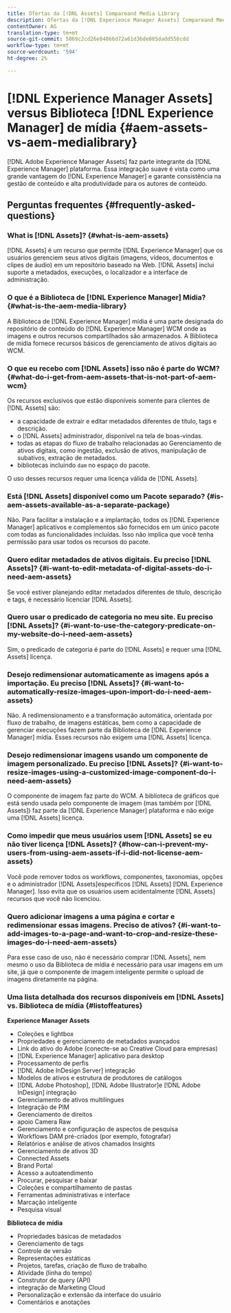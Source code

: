 ```yaml
---
title: Ofertas da [!DNL Assets] Compareand Media Library
description: Ofertas da [!DNL Experience Manager Assets] Compareand Media Library e conheça as diferenças.
contentOwner: AG
translation-type: tm+mt
source-git-commit: 5069c2cd26e84866d72a61d36de085dadd556cdd
workflow-type: tm+mt
source-wordcount: '594'
ht-degree: 2%

---
```



# [!DNL Experience Manager Assets] versus Biblioteca [!DNL Experience Manager] de mídia {#aem-assets-vs-aem-medialibrary}

[!DNL Adobe Experience Manager Assets] faz parte integrante da [!DNL Experience Manager] plataforma. Essa integração suave é vista como uma grande vantagem do [!DNL Experience Manager] e garante consistência na gestão de conteúdo e alta produtividade para os autores de conteúdo.

## Perguntas frequentes {#frequently-asked-questions}

### What is [!DNL Assets]? {#what-is-aem-assets}

[!DNL Assets] é um recurso que permite [!DNL Experience Manager] que os usuários gerenciem seus ativos digitais (imagens, vídeos, documentos e clipes de áudio) em um repositório baseado na Web. [!DNL Assets] inclui suporte a metadados, execuções, o localizador e a interface de administração.

### O que é a Biblioteca de [!DNL Experience Manager] Mídia? {#what-is-the-aem-media-library}

A Biblioteca de [!DNL Experience Manager] mídia é uma parte designada do repositório de conteúdo do [!DNL Experience Manager] WCM onde as imagens e outros recursos compartilhados são armazenados. A Biblioteca de mídia fornece recursos básicos de gerenciamento de ativos digitais ao WCM.

### O que eu recebo com [!DNL Assets] isso não é parte do WCM? {#what-do-i-get-from-aem-assets-that-is-not-part-of-aem-wcm}

Os recursos exclusivos que estão disponíveis somente para clientes de [!DNL Assets] são:

* a capacidade de extrair e editar metadados diferentes de título, tags e descrição.
* o [!DNL Assets] administrador, disponível na tela de boas-vindas.
* todas as etapas do fluxo de trabalho relacionadas ao Gerenciamento de ativos digitais, como ingestão, exclusão de ativos, manipulação de subativos, extração de metadados.
* bibliotecas incluindo `dam` no espaço do pacote.

O uso desses recursos requer uma licença válida de [!DNL Assets].

### Está [!DNL Assets] disponível como um Pacote separado? {#is-aem-assets-available-as-a-separate-package}

Não. Para facilitar a instalação e a implantação, todos os [!DNL Experience Manager] aplicativos e complementos são fornecidos em um único pacote com todas as funcionalidades incluídas. Isso não implica que você tenha permissão para usar todos os recursos do pacote.

### Quero editar metadados de ativos digitais. Eu preciso [!DNL Assets]? {#i-want-to-edit-metadata-of-digital-assets-do-i-need-aem-assets}

Se você estiver planejando editar metadados diferentes de título, descrição e tags, é necessário licenciar [!DNL Assets].

### Quero usar o predicado de categoria no meu site. Eu preciso [!DNL Assets]? {#i-want-to-use-the-category-predicate-on-my-website-do-i-need-aem-assets}

Sim, o predicado de categoria é parte do [!DNL Assets] e requer uma [!DNL Assets] licença.

### Desejo redimensionar automaticamente as imagens após a importação. Eu preciso [!DNL Assets]? {#i-want-to-automatically-resize-images-upon-import-do-i-need-aem-assets}

Não. A redimensionamento e a transformação automática, orientada por fluxo de trabalho, de imagens estáticas, bem como a capacidade de gerenciar execuções fazem parte da Biblioteca de [!DNL Experience Manager] mídia. Esses recursos não exigem uma [!DNL Assets] licença.

### Desejo redimensionar imagens usando um componente de imagem personalizado. Eu preciso [!DNL Assets]? {#i-want-to-resize-images-using-a-customized-image-component-do-i-need-aem-assets}

O componente de imagem faz parte do WCM. A biblioteca de gráficos que está sendo usada pelo componente de imagem (mas também por [!DNL Assets]) faz parte da [!DNL Experience Manager] plataforma e não exige uma [!DNL Assets] licença.

### Como impedir que meus usuários usem [!DNL Assets] se eu não tiver licença [!DNL Assets]? {#how-can-i-prevent-my-users-from-using-aem-assets-if-i-did-not-license-aem-assets}

Você pode remover todos os workflows, componentes, taxonomias, opções e o administrador [!DNL Assets]específicos [!DNL Assets] [!DNL Experience Manager]. Isso evita que os usuários usem acidentalmente [!DNL Assets] recursos que você não licenciou.

### Quero adicionar imagens a uma página e cortar e redimensionar essas imagens. Preciso de ativos? {#i-want-to-add-images-to-a-page-and-want-to-crop-and-resize-these-images-do-i-need-aem-assets}

Para esse caso de uso, não é necessário comprar [!DNL Assets], nem mesmo o uso da Biblioteca de mídia é necessário para usar imagens em um site, já que o componente de imagem inteligente permite o upload de imagens diretamente na página.

### Uma lista detalhada dos recursos disponíveis em [!DNL Assets] vs. Biblioteca de mídia {#listoffeatures}

**Experience Manager Assets**

* Coleções e lightbox
* Propriedades e gerenciamento de metadados avançados
* Link do ativo do Adobe (conecte-se ao Creative Cloud para empresas)
* [!DNL Experience Manager] aplicativo para desktop
* Processamento de perfis
* [!DNL Adobe InDesign Server] integração
* Modelos de ativos e estrutura de produtores de catálogos
* [!DNL Adobe Photoshop], [!DNL Adobe Illustrator]e [!DNL Adobe InDesign] integração
* Gerenciamento de ativos multilíngues
* Integração de PIM
* Gerenciamento de direitos
* apoio Camera Raw
* Gerenciamento e configuração de aspectos de pesquisa
* Workflows DAM pré-criados (por exemplo, fotografar)
* Relatórios e análise de ativos chamados Insights
* Gerenciamento de ativos 3D
* Connected Assets
* Brand Portal
* Acesso a autoatendimento
* Procurar, pesquisar e baixar
* Coleções e compartilhamento de pastas
* Ferramentas administrativas e interface
* Marcação inteligente
* Pesquisa visual

**Biblioteca de mídia**

* Propriedades básicas de metadados
* Gerenciamento de tags
* Controle de versão
* Representações estáticas
* Projetos, tarefas, criação de fluxo de trabalho
* Atividade (linha do tempo)
* Construtor de query (API)
* integração de Marketing Cloud
* Personalização e extensão da interface do usuário
* Comentários e anotações
